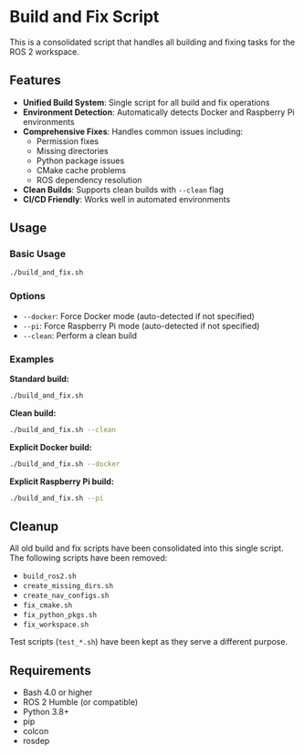 # Build and Fix Script

This is a consolidated script that handles all building and fixing tasks for the ROS 2 workspace.

## Features

- **Unified Build System**: Single script for all build and fix operations
- **Environment Detection**: Automatically detects Docker and Raspberry Pi environments
- **Comprehensive Fixes**: Handles common issues including:
  - Permission fixes
  - Missing directories
  - Python package issues
  - CMake cache problems
  - ROS dependency resolution
- **Clean Builds**: Supports clean builds with `--clean` flag
- **CI/CD Friendly**: Works well in automated environments

## Usage

### Basic Usage
```bash
./build_and_fix.sh
```

### Options
- `--docker`: Force Docker mode (auto-detected if not specified)
- `--pi`: Force Raspberry Pi mode (auto-detected if not specified)
- `--clean`: Perform a clean build

### Examples

**Standard build:**
```bash
./build_and_fix.sh
```

**Clean build:**
```bash
./build_and_fix.sh --clean
```

**Explicit Docker build:**
```bash
./build_and_fix.sh --docker
```

**Explicit Raspberry Pi build:**
```bash
./build_and_fix.sh --pi
```

## Cleanup

All old build and fix scripts have been consolidated into this single script. The following scripts have been removed:

- `build_ros2.sh`
- `create_missing_dirs.sh`
- `create_nav_configs.sh`
- `fix_cmake.sh`
- `fix_python_pkgs.sh`
- `fix_workspace.sh`

Test scripts (`test_*.sh`) have been kept as they serve a different purpose.

## Requirements

- Bash 4.0 or higher
- ROS 2 Humble (or compatible)
- Python 3.8+
- pip
- colcon
- rosdep
